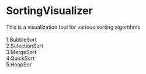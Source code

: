 # SortingVisualizer
This is a visualization tool for various sorting algorithms
<br><br>
1.BubbleSort<br>
2.SelectionSort<br>
3.MergeSort<br>
4.QuickSort<br>
5.HeapSor<br>
